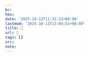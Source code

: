 ```yaml
---
bc:
hex:
date: '2025-10-13T11:32:15+08:00'
lastmod: '2025-10-13T13:04:51+08:00'
title: 󰬐
url: 󰬐
tags: []
src:
note:
---
```

